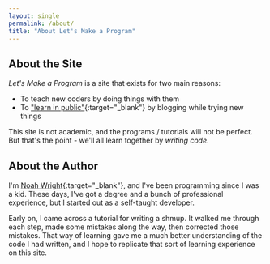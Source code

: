 ```yaml
---
layout: single
permalink: /about/
title: "About Let's Make a Program"
---
```


## About the Site
*Let's Make a Program* is a site that exists for two main reasons:
- To teach new coders by doing things with them
- To ["learn in public"](https://www.swyx.io/learn-in-public/){:target="_blank"} by blogging while trying new things

This site is not academic, and the programs / tutorials will not be perfect.  But that's the point - we'll all learn together by *writing code*.

## About the Author
I'm [Noah Wright](https://noahwright.dev){:target="_blank"}, and I've been programming since I was a kid.  These days, I've got a degree and a bunch of professional experience, but I started out as a self-taught developer.

Early on, I came across a tutorial for writing a shmup.  It walked me through each step, made some mistakes along the way, then corrected those mistakes.  That way of learning gave me a much better understanding of the code I had written, and I hope to replicate that sort of learning experience on this site.